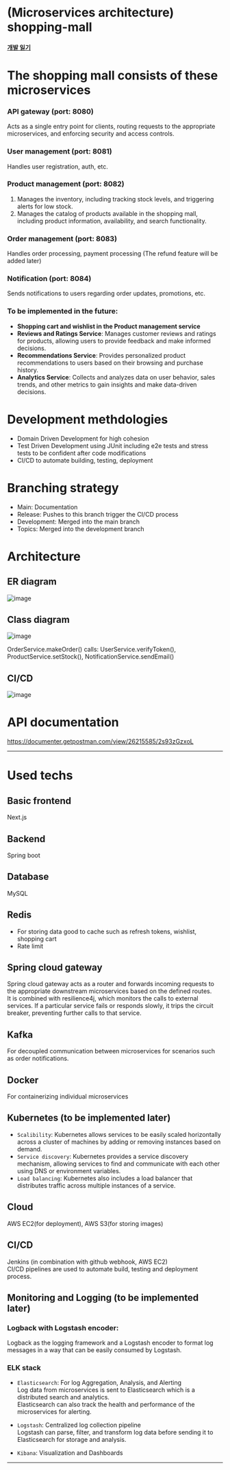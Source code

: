 # (Microservices architecture) shopping-mall
#### [개발 일기](https://github.com/vacu9708/Shopping-mall/tree/main/%EA%B0%9C%EB%B0%9C%20%EC%9D%BC%EA%B8%B0)

# The shopping mall consists of these microservices
### API gateway (port: 8080)
Acts as a single entry point for clients, routing requests to the appropriate microservices, and enforcing security and access controls.
### User management (port: 8081)
Handles user registration, auth, etc.
### Product management (port: 8082)
1. Manages the inventory, including tracking stock levels, and triggering alerts for low stock.
2. Manages the catalog of products available in the shopping mall, including product information, availability, and search functionality.
### Order management (port: 8083)
Handles order processing, payment processing (The refund feature will be added later)
### Notification (port: 8084)
Sends notifications to users regarding order updates, promotions, etc.

### To be implemented in the future:
- **Shopping cart and wishlist in the Product management service**
- **Reviews and Ratings Service**: Manages customer reviews and ratings for products, allowing users to provide feedback and make informed decisions.
- **Recommendations Service**: Provides personalized product recommendations to users based on their browsing and purchase history.
- **Analytics Service**: Collects and analyzes data on user behavior, sales trends, and other metrics to gain insights and make data-driven decisions.

# Development methdologies
- Domain Driven Development for high cohesion
- Test Driven Development using JUnit including e2e tests and stress tests to be confident after code modifications
- CI/CD to automate building, testing, deployment

# Branching strategy
- Main: Documentation
- Release: Pushes to this branch trigger the CI/CD process
- Development: Merged into the main branch
- Topics: Merged into the development branch
 
# Architecture
## ER diagram
![image](https://github.com/vacu9708/Shopping-mall/assets/67142421/f423c72a-6429-41a9-9a2f-3abfdc68d7ca)

## Class diagram
![image](https://github.com/vacu9708/Shopping-mall/assets/67142421/c3251111-2b36-4ef3-8ae2-15191f7f043d)

OrderService.makeOrder() calls: UserService.verifyToken(), ProductService.setStock(), NotificationService.sendEmail()

## CI/CD
![image](https://github.com/vacu9708/Shopping-mall/assets/67142421/43640b1a-1fe6-4931-84ca-b921e0d085f0)

# API documentation
https://documenter.getpostman.com/view/26215585/2s93zGzxoL

---

# Used techs
## Basic frontend
Next.js

## Backend
Spring boot

## Database
MySQL

## Redis
- For storing data good to cache such as refresh tokens, wishlist, shopping cart
- Rate limit

## Spring cloud gateway
Spring cloud gateway acts as a router and forwards incoming requests to the appropriate downstream microservices based on the defined routes.<br>
It is combined with resilience4j, which monitors the calls to external services. If a particular service fails or responds slowly, it trips the circuit breaker, preventing further calls to that service.

## Kafka
For decoupled communication between microservices for scenarios such as order notifications.

## Docker
For containerizing individual microservices

## Kubernetes (to be implemented later)
- `Scalibility`: Kubernetes allows services to be easily scaled horizontally across a cluster of machines by adding or removing instances based on demand.
- `Service discovery`: Kubernetes provides a service discovery mechanism, allowing services to find and communicate with each other using DNS or environment variables.
- `Load balancing`: Kubernetes also includes a load balancer that distributes traffic across multiple instances of a service.

## Cloud
AWS EC2(for deployment), AWS S3(for storing images)

## CI/CD
Jenkins (in combination with github webhook, AWS EC2)<br>
CI/CD pipelines are used to automate build, testing and deployment process.

## Monitoring and Logging (to be implemented later)
### Logback with Logstash encoder:
Logback as the logging framework and a Logstash encoder to format log messages in a way that can be easily consumed by Logstash.

### ELK stack
- `Elasticsearch`: For log Aggregation, Analysis, and Alerting<br>
Log data from microservices is sent to Elasticsearch which is a distributed search and analytics.<br>
Elasticsearch can also track the health and performance of the microservices for alerting.

- `Logstash`: Centralized log collection pipeline<br>
Logstash can parse, filter, and transform log data before sending it to Elasticsearch for storage and analysis.

- `Kibana`: Visualization and Dashboards
---

